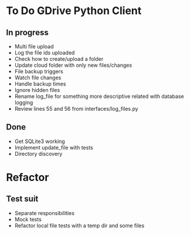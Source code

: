 # To Do GDrive Python Client

## In progress
- Multi file upload
- Log the file ids uploaded
- Check how to create/upload a folder
- Update cloud folder with only new files/changes
- File backup triggers
- Watch file changes
- Handle backup times
- Ignore hidden files
- Rename log_file for something more descriptive related with database logging
- Review lines 55 and 56 from interfaces/log_files.py


## Done
- Get SQLite3 working
- Implement update_file with tests
- Directory discovery


# Refactor

## Test suit
- Separate responsibilities
- Mock tests
- Refactor local file tests with a temp dir and some files
